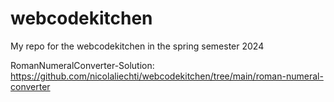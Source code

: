 # webcodekitchen
My repo for the webcodekitchen in the spring semester 2024

RomanNumeralConverter-Solution: https://github.com/nicolaliechti/webcodekitchen/tree/main/roman-numeral-converter
